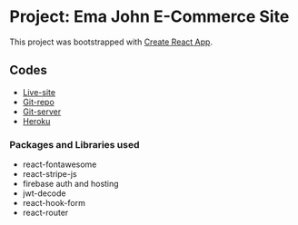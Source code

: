 # Project: Ema John E-Commerce Site 

This project was bootstrapped with [Create React App](https://github.com/facebook/create-react-app).

## Codes 

- [Live-site](https://emajohn-react.web.app)
- [Git-repo](https://github.com/farukhrana14/ema-john-simple)
- [Git-server](https://github.com/farukhrana14/ema-john-server)
- [Heroku](https://emajohn-server.herokuapp.com)

### Packages and Libraries used  
- react-fontawesome
- react-stripe-js
- firebase auth and hosting 
- jwt-decode 
- react-hook-form
- react-router

